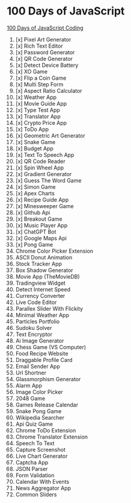 # 100 Days of JavaScript

[100 Days of JavaScript Coding](https://youtube.com/playlist?list=PLkC56g8fboI0HghByzVuD2Vz8ROUXfF_j&feature=shared)

1.  [x] Pixel Art Generator
2.  [x] Rich Text Editor
3.  [x] Password Generator
4.  [x] QR Code Generator
5.  [x] Detect Device Battery
6.  [x] XO Game
7.  [x] Flip a Coin Game
8.  [x] Multi Step Form
9.  [x] Aspect Ratio Calculator
10. [x] Weather App
11. [x] Movie Guide App
12. [x] Type Test App
13. [x] Translator App
14. [x] Crypto Price App
15. [x] ToDo App
16. [x] Geometric Art Generator
17. [x] Snake Game
18. [x] Budget App
19. [x] Text To Speech App
20. [x] QR Code Reader
21. [x] Spin Wheel App
22. [x] Gradient Generator
23. [x] Guess The Word Game
24. [x] Simon Game
25. [x] Apex Charts
26. [x] Recipe Guide App
27. [x] Minesweeper Game
28. [x] Github Api
29. [x] Breakout Game
30. [x] Music Player App
31. [x] ChatGPT Bot
32. [x] Google Maps Api
33. [x] Pong Game
34. Chrome Color Picker Extension
35. ASCII Donut Animation
36. Stock Tracker App
37. Box Shadow Generator
38. Movie App (TheMovieDB)
39. Tradingview Widget
40. Detect Internet Speed
41. Currency Converter
42. Live Code Editor
43. Parallex Slider With Flickity
44. Minimal Weather App
45. Particles Portfolio
46. Sudoku Solver
47. Text Encryptor
48. Ai Image Generator
49. Chess Game (VS Computer)
50. Food Recipe Website
51. Draggable Profile Card
52. Email Sender App
53. Url Shortner
54. Glassmorphism Generator
55. Alarm App
56. Image Color Picker
57. 2048 Game
58. Games Release Calendar
59. Snake Pong Game
60. Wikipedia Searcher
61. Api Quiz Game
62. Chrome ToDo Extension
63. Chrome Translator Extension
64. Speech To Text
65. Capture Screenshot
66. Live Chart Generator
67. Captcha App
68. JSON Parser
69. Form Validation
70. Calendar With Events
71. News Aggregator App
72. Common Sliders

